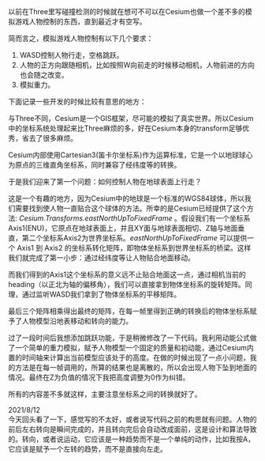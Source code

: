以前在Three里写碰撞检测的时候就在想可不可以在Cesium也做一个差不多的模拟游戏人物控制的东西，直到最近才有空写。

简而言之，模拟游戏人物控制有以下几个要求：

1. WASD控制人物行走，空格跳跃。
2. 人物的正方向跟随相机，比如按照W向前走的时候移动相机，人物前进的方向也会随之改变。
3. 模拟重力。



下面记录一些开发的时候比较有意思的地方：

与Three不同，Cesium是一个GIS框架，尽可能的模拟了真实世界。所以Cesium中的坐标系统处理起来比Three麻烦的多，好在Cesium本身的transform足够优秀，省去了很多麻烦。

Cesium内部使用Cartesian3(笛卡尔坐标系)作为运算标准，它是一个以地球球心为原点的三维直角坐标系，同时兼容了经纬度等的转换。

于是我们迎来了第一个问题：如何控制人物在地球表面上行走？

这是一个有趣的地方，因为Cesium中的地球是一个标准的WGS84球体，所以我们需要找到使人物一直贴合这个球体的方法。所幸的是Cesium已经提供了这个方法: *Cesium.Transforms.eastNorthUpToFixedFrame* 。假设我们有一个坐标系Axis1(ENU)，它原点在地球表面上，并且XY面与地球表面相切、Z轴与地面垂直，第二个坐标系Axis2为世界坐标系。*eastNorthUpToFixedFrame* 可以提供一个 Axis1 到 Axis2 的坐标系转化矩阵，即物体坐标系到世界坐标系的桥梁。这样我们就完成了第一小步：通过经纬度等让人物贴合地面移动。

而我们得到的Axis1这个坐标系的意义远不止贴合地面这一点，通过相机当前的heading（以正北为轴的偏移角），我们可以直接拿到物体坐标系的旋转矩阵。同理，通过监听WASD我们拿到了物体坐标系的平移矩阵。

最后三个矩阵相乘得出最终的矩阵，在每一帧里得到正确的转换后的物体坐标系赋予了人物模型沿地表移动和转向的能力。

过了一段时间后我想添加跳跃功能，于是稍微修改了一下代码。我利用动能公式做了一个简单的重力模拟，赋予人物模型一个固定的质量和初动能，通过Cesium内置的时间轴来计算出当前模型应该处于的高度。在做的时候出现了一点小问题，我的方法是在每一帧调用的，所算的结果也是离散的，所以会出现人物下坠到地面的情况。最终在Z为负值的情况下我把高度调整为0作为纠错。



所有的内容差不多就这样，主要注意坐标系之间的转换就好了。


2021/8/12<br>
今天回头看了一下，感觉写的不太好，或者说写代码之前的构思就有问题。人物的前后左右转向是瞬间完成的，并且转向完后会自动改成面前，这是设计和算法导致的。转向，或者说运动，它应该是一种趋势而不是一个单纯的动作，比如我按A，它应该是赋予一个左转的趋势，而不是直接向左走。

